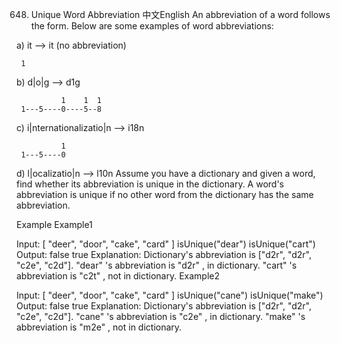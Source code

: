 648. Unique Word Abbreviation
中文English
An abbreviation of a word follows the form<first letter><number><last letter>. Below are some examples of word abbreviations:

a) it                      --> it    (no abbreviation)

     1
b) d|o|g                   --> d1g

              1    1  1
     1---5----0----5--8
c) i|nternationalizatio|n  --> i18n

              1
     1---5----0
d) l|ocalizatio|n          --> l10n
Assume you have a dictionary and given a word, find whether its abbreviation is unique in the dictionary. A word's abbreviation is unique if no other word from the dictionary has the same abbreviation.

Example
Example1

Input:
[ "deer", "door", "cake", "card" ]
isUnique("dear")
isUnique("cart")
Output:
false
true
Explanation:
Dictionary's abbreviation is ["d2r", "d2r", "c2e", "c2d"].
"dear" 's abbreviation is "d2r" , in dictionary.
"cart" 's abbreviation is "c2t" , not in dictionary.
Example2

Input:
[ "deer", "door", "cake", "card" ]
isUnique("cane")
isUnique("make")
Output:
false
true
Explanation:
Dictionary's abbreviation is ["d2r", "d2r", "c2e", "c2d"].
"cane" 's abbreviation is "c2e" , in dictionary.
"make" 's abbreviation is "m2e" , not in dictionary.
